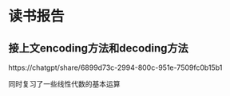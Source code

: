 # 读书报告

## 接上文encoding方法和decoding方法

https://chatgpt/share/6899d73c-2994-800c-951e-7509fc0b15b1

同时复习了一些线性代数的基本运算


